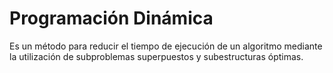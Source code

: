 # Programación Dinámica

Es un método para reducir el tiempo de ejecución de un algoritmo mediante la utilización de subproblemas superpuestos y subestructuras óptimas.


